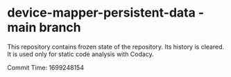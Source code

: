 # device-mapper-persistent-data - main branch

This repository contains frozen state of the repository.
Its history is cleared. It is used only for static code
analysis with Codacy.

Commit Time: 1699248154